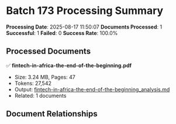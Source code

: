 # Batch 173 Processing Summary

**Processing Date**: 2025-08-17 11:50:07
**Documents Processed**: 1
**Successful**: 1
**Failed**: 0
**Success Rate**: 100.0%

## Processed Documents

✅ **fintech-in-africa-the-end-of-the-beginning.pdf**
   - Size: 3.24 MB, Pages: 47
   - Tokens: 27,542
   - Output: [fintech-in-africa-the-end-of-the-beginning_analysis.md](fintech-in-africa-the-end-of-the-beginning_analysis.md)
   - Related: 1 documents

## Document Relationships

